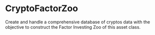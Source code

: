# CryptoFactorZoo
Create and handle a comprehensive database of cryptos data with the objective to construct the Factor Investing Zoo of this asset class.

